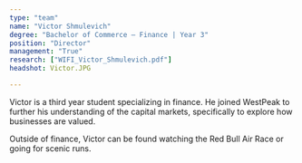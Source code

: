 ```yaml
---
type: "team"
name: "Victor Shmulevich"
degree: "Bachelor of Commerce – Finance | Year 3"
position: "Director"
management: "True"
research: ["WIFI_Victor_Shmulevich.pdf"]
headshot: Victor.JPG

---
```


Victor is a third year student specializing in finance. He joined WestPeak to further his understanding of the capital markets, specifically to explore how businesses are valued.

Outside of finance, Victor can be found watching the Red Bull Air Race or going for scenic runs.

